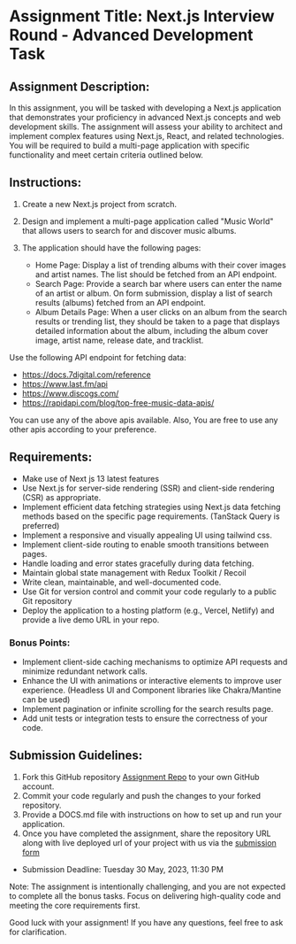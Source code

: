 # Assignment Title: Next.js Interview Round - Advanced Development Task

## Assignment Description:

In this assignment, you will be tasked with developing a Next.js application that demonstrates your proficiency in advanced Next.js concepts and web development skills. The assignment will assess your ability to architect and implement complex features using Next.js, React, and related technologies. You will be required to build a multi-page application with specific functionality and meet certain criteria outlined below.

## Instructions:

1. Create a new Next.js project from scratch.

2. Design and implement a multi-page application called "Music World" that allows users to search for and discover music albums.

3. The application should have the following pages:
   - Home Page: Display a list of trending albums with their cover images and artist names. The list should be fetched from an API endpoint.
   - Search Page: Provide a search bar where users can enter the name of an artist or album. On form submission, display a list of search results (albums) fetched from an API endpoint.
   - Album Details Page: When a user clicks on an album from the search results or trending list, they should be taken to a page that displays detailed information about the album, including the album cover image, artist name, release date, and tracklist.

Use the following API endpoint for fetching data:

- https://docs.7digital.com/reference
- https://www.last.fm/api
- https://www.discogs.com/
- https://rapidapi.com/blog/top-free-music-data-apis/

You can use any of the above apis available. Also, You are free to use any other apis according to your preference.

## Requirements:

- Make use of Next js 13 latest features
- Use Next.js for server-side rendering (SSR) and client-side rendering (CSR) as appropriate.
- Implement efficient data fetching strategies using Next.js data fetching methods based on the specific page requirements. (TanStack Query is preferred)
- Implement a responsive and visually appealing UI using tailwind css.
- Implement client-side routing to enable smooth transitions between pages.
- Handle loading and error states gracefully during data fetching.
- Maintain global state management with Redux Toolkit / Recoil
- Write clean, maintainable, and well-documented code.
- Use Git for version control and commit your code regularly to a public Git repository
- Deploy the application to a hosting platform (e.g., Vercel, Netlify) and provide a live demo URL in your repo.

### Bonus Points:

- Implement client-side caching mechanisms to optimize API requests and minimize redundant network calls.
- Enhance the UI with animations or interactive elements to improve user experience. (Headless UI and Component libraries like Chakra/Mantine can be used)
- Implement pagination or infinite scrolling for the search results page.
- Add unit tests or integration tests to ensure the correctness of your code.

## Submission Guidelines:

1. Fork this GitHub repository [Assignment Repo](https://github.com/internsathi/frontend-assignment) to your own GitHub account.
2. Commit your code regularly and push the changes to your forked repository.
3. Provide a DOCS.md file with instructions on how to set up and run your application.
4. Once you have completed the assignment, share the repository URL along with live deployed url of your project with us via the [submission form](https://docs.google.com/forms/d/e/1FAIpQLSd49m7F_6oSXSI5RFQY_ps2CDQIt3i_iCqrPgzplbqIy8N4EA/viewform)

- Submission Deadline: Tuesday 30 May, 2023, 11:30 PM


Note: The assignment is intentionally challenging, and you are not expected to complete all the bonus tasks. Focus on delivering high-quality code and meeting the core requirements first.

Good luck with your assignment! If you have any questions, feel free to ask for clarification.
